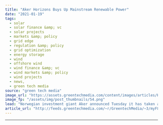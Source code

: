 ```yaml
---
title: "Aker Horizons Buys Up Mainstream Renewable Power"
date: "2021-01-19"
tags: 
  - solar
  - solar finance &amp; vc
  - solar projects
  - markets &amp; policy
  - grid edge
  - regulation &amp; policy
  - grid optimization
  - energy storage
  - wind
  - offshore wind
  - wind finance &amp; vc
  - wind markets &amp; policy
  - wind projects
  - news,
  - green tech media
source: "green tech media"
image_url: "https://assets.greentechmedia.com/content/images/articles/Hornsea_One_Turbine_Orsted_XL.jpg"
image_fp: "/assets/img/post_thumbnails/54.png"
lead: "Norwegian investment giant Aker announced Tuesday it has taken a majority stake in Mainstream Renewable Power, the global wind and solar project developer. Under the transaction, Aker’s cleantech investment subsidiary Aker Horizons will pay 758 milli ..."
article_url: "http://feeds.greentechmedia.com/~r/GreentechMedia/~3/myF8l7ypGd0/aker-horizons-buys-up-mainstream-renewable-power"
---
```


---
